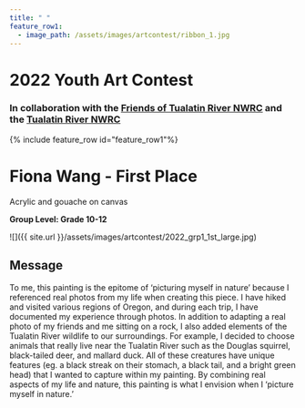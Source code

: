 ```yaml
---
title: " "
feature_row1:
  - image_path: /assets/images/artcontest/ribbon_1.jpg
---
```


# 2022 Youth Art Contest

### In collaboration with the [Friends of Tualatin River NWRC](https://fotr.wildapricot.org/) and the [Tualatin River NWRC](https://www.fws.gov/refuge/Tualatin_River/)

{% include feature_row id="feature_row1"%}

# Fiona Wang - First Place  
Acrylic and gouache on canvas  

**Group Level: Grade 10-12**  

![]({{ site.url }}/assets/images/artcontest/2022_grp1_1st_large.jpg)

## Message

To me, this painting is the epitome of ‘picturing myself in nature’ because I referenced real photos from my life when creating this piece. I have hiked and visited various regions of Oregon, and during each trip, I have documented my experience through photos. In addition to adapting a real photo of my friends and me sitting on a rock, I also added elements of the Tualatin River wildlife to our surroundings. For example, I decided to choose animals that really live near the Tualatin River such as the Douglas squirrel, black-tailed deer, and mallard duck. All of these creatures have unique features (eg. a black streak on their stomach, a black tail, and a bright green head) that I wanted to capture within my painting. By combining real aspects of my life and nature, this painting is what I envision when I ‘picture myself in nature.’
